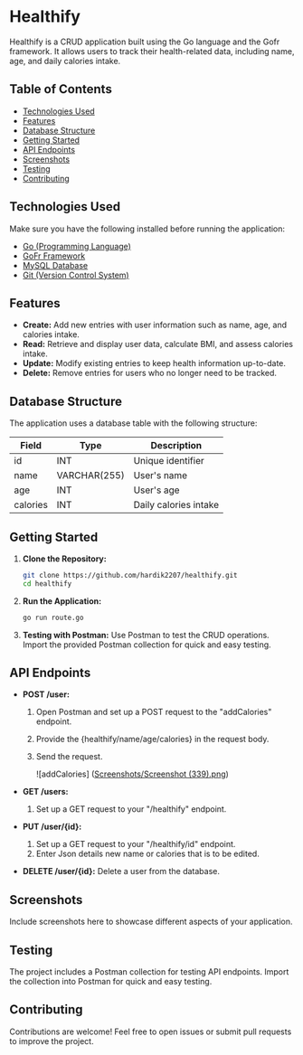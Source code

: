 # Healthify

Healthify is a CRUD application built using the Go language and the Gofr framework. It allows users to track their health-related data, including name, age, and daily calories intake.

## Table of Contents

- [Technologies Used](#features)
- [Features](#features)
- [Database Structure](#features)
- [Getting Started](#getting-started)
- [API Endpoints](#api-endpoints)
- [Screenshots](#screenshots)
- [Testing](#testing)
- [Contributing](#contributing)

## Technologies Used

Make sure you have the following installed before running the application:

- [Go (Programming Language)](https://golang.org/dl/)
- [GoFr Framework](https://gofr.dev/)
- [MySQL Database](https://dev.mysql.com/downloads/) 
- [Git (Version Control System)](https://git-scm.com/downloads/)
## Features

- **Create:** Add new entries with user information such as name, age, and calories intake.
- **Read:** Retrieve and display user data, calculate BMI, and assess calories intake.
- **Update:** Modify existing entries to keep health information up-to-date.
- **Delete:** Remove entries for users who no longer need to be tracked.

## Database Structure

The application uses a database table with the following structure:

| Field    | Type         | Description                   |
|----------|--------------|-------------------------------|
| id       | INT          | Unique identifier             |
| name     | VARCHAR(255) | User's name                   |
| age      | INT          | User's age                    |
| calories | INT          | Daily calories intake         |


## Getting Started

1. **Clone the Repository:**
    ```bash
    git clone https://github.com/hardik2207/healthify.git
    cd healthify
    ```

2. **Run the Application:**
    ```bash
    go run route.go
    ```

5. **Testing with Postman:**
    Use Postman to test the CRUD operations. Import the provided Postman collection for quick and easy testing.

## API Endpoints

- **POST /user:** 
     1. Open Postman and set up a POST request to the "addCalories" endpoint.
     2. Provide the {healthify/name/age/calories} in the request body.
     3. Send the request.
        
        ![addCalories]
     ([Screenshots/Screenshot (339).png](https://github.com/HARDIK2207/Healthify/blob/main/Screenshots/Screenshot%20(339).png))
- **GET /users:**
    1. Set up a GET request to your "/healthify" endpoint.   

- **PUT /user/{id}:**

    1. Set up a GET request to your "/healthify/id" endpoint.
    2. Enter Json details new name or calories that is to be edited.

- **DELETE /user/{id}:** Delete a user from the database.

## Screenshots

Include screenshots here to showcase different aspects of your application.


## Testing

The project includes a Postman collection for testing API endpoints. Import the collection into Postman for quick and easy testing.

## Contributing

Contributions are welcome! Feel free to open issues or submit pull requests to improve the project.




